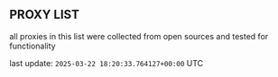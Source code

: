 ## PROXY LIST

all proxies in this list were collected from open sources and tested for functionality

last update: `2025-03-22 18:20:33.764127+00:00` UTC